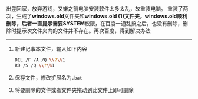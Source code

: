出差回家，放弃游戏，又嫌之前电脑安装软件太多太乱，故重装电脑。  重装了两次，生成了**windows.old**文件夹和**windows.old (1)**文件夹，**windows.old**顺利删除，后者一直提示需要**SYSTEM**权限，在百度一通乱搞之后，也没有删除，删除时提示次文件夹内的文件并不存在。再次百度，得到解决办法

---



1. 新建记事本文件，输入如下内容

   ```bash
   DEL /F /A /Q \\?\%1
   RD /S /Q \\?\%1
   ```

2. 保存文件，修改扩展名为`.bat`

3. 将要删除的文件或者文件夹拖动到此文件上即可删除


